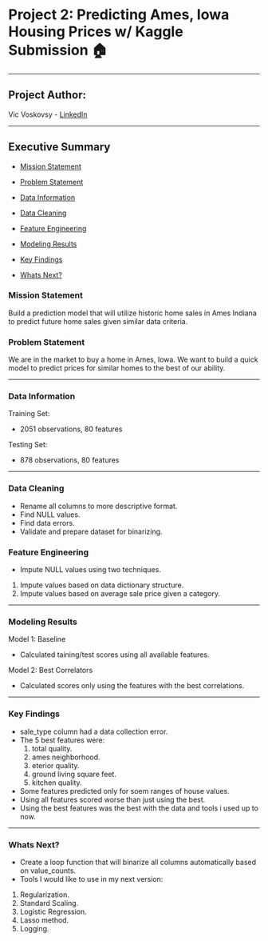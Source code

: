 # Project 2: Predicting Ames, Iowa Housing Prices w/ Kaggle Submission :house: 

---
## Project Author:

Vic Voskovsy  - [LinkedIn](https://www.linkedin.com/in/victorvoskovsky)

---
## Executive Summary

- [Mission Statement](#Mission-Statement "Intro")

- [Problem Statement](#Problem-Statement "PS")

- [Data Information](#Data-Information "Data")

- [Data Cleaning](#Data-Cleaning "EDA")

- [Feature Engineering](#Feature-Engineering "EDA")

- [Modeling Results](#Modeling-Results "Models")

- [Key Findings](#Key-Findings "Go to Key-Findings")

- [Whats Next?](#Whats-Next "EDA")

### Mission Statement

Build a prediction model that will utilize historic home sales in Ames Indiana to predict future home sales given similar data criteria.

### Problem Statement

We are in the market to buy a home in Ames, Iowa. We want to build a quick model to predict prices for similar homes to the best of our ability. 

---
### Data Information

Training Set:
- 2051 observations, 80 features

Testing Set:
- 878 observations, 80 features

---

### Data Cleaning

- Rename all columns to more descriptive format.
- Find NULL values. 
- Find data errors. 
- Validate and prepare dataset for binarizing. 

### Feature Engineering 

- Impute NULL values using two techniques. 
1. Impute values based on data dictionary structure. 
1. Impute values based on average sale price given a category. 

---
### Modeling Results

Model 1: Baseline
- Calculated taining/test scores using all available features.

Model 2: Best Correlators
- Calculated scores only using the features with the best correlations. 

---
### Key Findings

- sale_type column had a data collection error.
- The 5 best features were:
  1. total quality.
  1. ames neighborhood.
  1. eterior quality.
  1. ground living square feet.
  1. kitchen quality. 
- Some features predicted only for soem ranges of house values. 
- Using all features scored worse than just using the best. 
- Using the best features was the best with the data and tools i used up to now. 

---
### Whats Next?

- Create a loop function that will binarize all columns automatically based on value_counts. 
- Tools I would like to use in my next version: 
1. Regularization. 
1. Standard Scaling. 
1. Logistic Regression.
1. Lasso method.
1. Logging.
